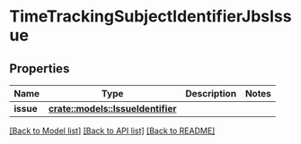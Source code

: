 # TimeTrackingSubjectIdentifierJbsIssue

## Properties

Name | Type | Description | Notes
------------ | ------------- | ------------- | -------------
**issue** | [**crate::models::IssueIdentifier**](IssueIdentifier.md) |  | 

[[Back to Model list]](../README.md#documentation-for-models) [[Back to API list]](../README.md#documentation-for-api-endpoints) [[Back to README]](../README.md)


